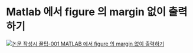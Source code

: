 # Matlab 에서 figure 의 margin 없이 출력하기

[![논문 작성시 꿀팁-001 MATLAB 에서 figure 의 margin 없이 출력하기](https://i.ytimg.com/vi/PUDhOqsKtXk/sddefault.jpg)](https://www.youtube.com/watch?v=PUDhOqsKtXk)